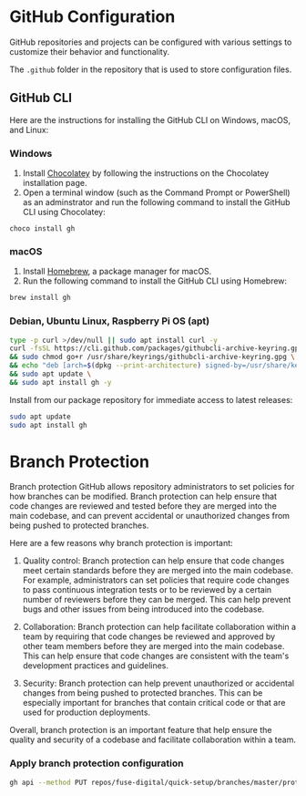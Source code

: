 # GitHub Configuration
GitHub repositories and projects can be configured with various settings to customize their behavior and functionality.

The `.github` folder in the repository that is used to store configuration files.

## GitHub CLI

Here are the instructions for installing the GitHub CLI on Windows, macOS, and Linux:

### Windows
1. Install [Chocolatey](https://chocolatey.org/install) by following the instructions on the Chocolatey installation page.
2. Open a terminal window (such as the Command Prompt or PowerShell) as an adminstrator and run the following command to install the GitHub CLI using Chocolatey:

```pwsh
choco install gh
```

### macOS
1. Install [Homebrew](https://brew.sh/), a package manager for macOS.
2. Run the following command to install the GitHub CLI using Homebrew:

```zsh
brew install gh
```

### Debian, Ubuntu Linux, Raspberry Pi OS (apt)

```bash
type -p curl >/dev/null || sudo apt install curl -y
curl -fsSL https://cli.github.com/packages/githubcli-archive-keyring.gpg | sudo dd of=/usr/share/keyrings/githubcli-archive-keyring.gpg \
&& sudo chmod go+r /usr/share/keyrings/githubcli-archive-keyring.gpg \
&& echo "deb [arch=$(dpkg --print-architecture) signed-by=/usr/share/keyrings/githubcli-archive-keyring.gpg] https://cli.github.com/packages stable main" | sudo tee /etc/apt/sources.list.d/github-cli.list > /dev/null \
&& sudo apt update \
&& sudo apt install gh -y
```

Install from our package repository for immediate access to latest releases:
```bash
sudo apt update
sudo apt install gh
```

# Branch Protection

Branch protection GitHub allows repository administrators to set policies for how branches can be modified. Branch protection can help ensure that code changes are reviewed and tested before they are merged into the main codebase, and can prevent accidental or unauthorized changes from being pushed to protected branches.

Here are a few reasons why branch protection is important:

 1. Quality control: Branch protection can help ensure that code changes meet certain standards before they are merged into the main codebase. For example, administrators can set policies that require code changes to pass continuous integration tests or to be reviewed by a certain number of reviewers before they can be merged. This can help prevent bugs and other issues from being introduced into the codebase.
 
 2. Collaboration: Branch protection can help facilitate collaboration within a team by requiring that code changes be reviewed and approved by other team members before they are merged into the main codebase. This can help ensure that code changes are consistent with the team's development practices and guidelines.
 
 3. Security: Branch protection can help prevent unauthorized or accidental changes from being pushed to protected branches. This can be especially important for branches that contain critical code or that are used for production deployments.

Overall, branch protection is an important feature that help ensure the quality and security of a codebase and facilitate collaboration within a team.

### Apply branch protection configuration

```bash
gh api --method PUT repos/fuse-digital/quick-setup/branches/master/protection --input .github/branch-protection.json
```

